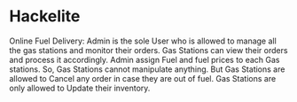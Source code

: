 # Hackelite
Online Fuel Delivery: Admin is the sole User who is allowed to manage all the gas stations and monitor their orders. Gas Stations can view their orders and process it accordingly. Admin assign Fuel and fuel prices to each Gas stations. So, Gas Stations cannot manipulate anything. But Gas Stations are allowed to Cancel any order in case they are out of fuel. Gas Stations are only allowed to Update their inventory.
